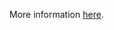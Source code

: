 More information [here](https://docs.prismacloud.io/en/enterprise-edition/policy-reference/kubernetes-policies/kubernetes-policy-index/bc-k8s-9).
